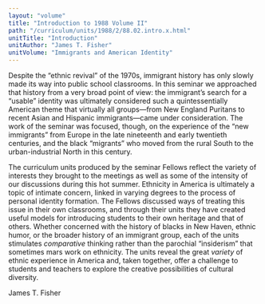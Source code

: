 ```yaml
---
layout: "volume"
title: "Introduction to 1988 Volume II"
path: "/curriculum/units/1988/2/88.02.intro.x.html"
unitTitle: "Introduction"
unitAuthor: "James T. Fisher"
unitVolume: "Immigrants and American Identity"
---
```

<body>
<p>
Despite the “ethnic revival” of the 1970s, immigrant history has only slowly made its way into public school classrooms. In this seminar we approached that history from a very broad point of view: the immigrant’s search for a “usable” identity was ultimately considered such a quintessentially American theme that virtually all groups—from New England Puritans to recent Asian and Hispanic immigrants—came under consideration. The work of the seminar was focused, though, on the experience of the “new immigrants” from Europe in the late nineteenth and early twentieth centuries, and the black “migrants” who moved from the rural South to the urban-industrial North in this century.
</p>
<p>
The curriculum units produced by the seminar Fellows reflect the variety of interests they brought to the meetings as well as some of the intensity of our discussions during this hot summer. Ethnicity in America is ultimately a topic of intimate concern, linked in varying degrees to the process of personal identity formation. The Fellows discussed ways of treating this issue in their own classrooms, and through their units they have created useful models for introducing students to their own heritage and that of others. Whether concerned with the history of blacks in New Haven, ethnic humor, or the broader history of an immigrant group, each of the units stimulates
<i>
comparative
</i>
thinking rather than the parochial “insiderism” that sometimes mars work on ethnicity. The units reveal the great
<i>
variety
</i>
of ethnic experience in America and, taken together, offer a challenge to students and teachers to explore the creative possibilities of cultural diversity.
</p>
<p>
James T. Fisher
</p>
</body>